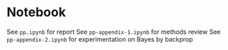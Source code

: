 # Notebook

See `pp.ipynb` for report
See `pp-appendix-1.ipynb` for methods review
See `pp-appendix-2.ipynb` for experimentation on Bayes by backprop